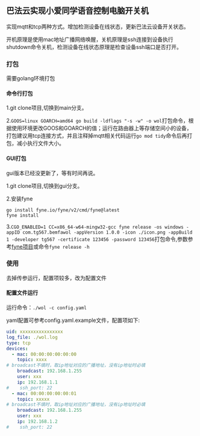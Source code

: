 ## 巴法云实现小爱同学语音控制电脑开关机

实现mqtt和tcp两种方式。增加检测设备在线状态，更新巴法云设备开关状态。

开机原理是使用mac地址广播网络唤醒，关机原理是ssh连接到设备执行shutdown命令关机，检测设备在线状态原理是检查设备ssh端口是否打开。

### 打包

需要golang环境打包

#### 命令行打包

1.git clone项目,切换到main分支。

2.```GOOS=linux GOARCH=amd64 go build -ldflags "-s -w" -o wol```打包命令，根据使用环境更改GOOS和GOARCH的值；运行在路由器上等存储空间小的设备，打包建议用tcp连接方式，并且注释掉mqtt相关代码运行```go mod tidy```命令后再打包，减小执行文件大小。

#### GUI打包

gui版本已经没更新了，等有时间再说。

1.git clone项目,切换到gui分支。

2.安装fyne
```
go install fyne.io/fyne/v2/cmd/fyne@latest
fyne install
```

3.```CGO_ENABLED=1 CC=x86_64-w64-mingw32-gcc fyne release -os windows -appID com.tg567.bemfawol -appVersion 1.0.0 -icon ./icon.png -appBuild 1 -developer tg567 -certificate 123456 -password 123456```打包命令,参数参考[fyne项目](https://github.com/fyne-io/fyne)或命令```fyne release -h```

### 使用

去掉传参运行，配置项较多，改为配置文件

#### 配置文件运行

运行命令：```./wol -c config.yaml```

yaml配置可参考config.yaml.example文件，配置项如下:
```yaml
uid: xxxxxxxxxxxxxxxx
log_file: ./wol.log
type: tcp
devices: 
  - mac: 00:00:00:00:00:00
    topic: xxxx
# broadcast不填时，取ip地址对应的广播地址，没有ip地址时必填
    broadcast: 192.168.1.255
    user: xxx
    ip: 192.168.1.1
#    ssh_port: 22
  - mac: 00:00:00:00:00:01
    topic: xxxxx
# broadcast不填时，取ip地址对应的广播地址，没有ip地址时必填
    broadcast: 192.168.1.255
    user: xxx
    ip: 192.168.1.2
#    ssh_port: 22
```